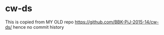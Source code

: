# cw-ds

This is copied from MY OLD repo https://github.com/BBK-PiJ-2015-14/cw-ds/ hence no commit history
